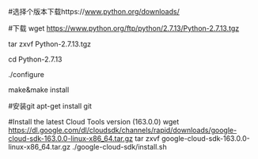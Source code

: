 #选择个版本下载https://www.python.org/downloads/

#下载
wget https://www.python.org/ftp/python/2.7.13/Python-2.7.13.tgz

tar zxvf Python-2.7.13.tgz

cd Python-2.7.13

./configure

make&make install

#安装git
apt-get install git


#Install the latest Cloud Tools version (163.0.0)
wget https://dl.google.com/dl/cloudsdk/channels/rapid/downloads/google-cloud-sdk-163.0.0-linux-x86_64.tar.gz
tar  zxvf google-cloud-sdk-163.0.0-linux-x86_64.tar.gz
./google-cloud-sdk/install.sh

